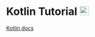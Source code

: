# Kotlin Tutorial <img src="https://github.com/vidyesh95/KotlinTutorial/assets/13806493/29c11d34-f2ad-45f1-b70f-14db2215c64a" alt="drawing" width="24"/>

[Kotlin docs](https://kotlinlang.org/docs/basic-syntax.html)
